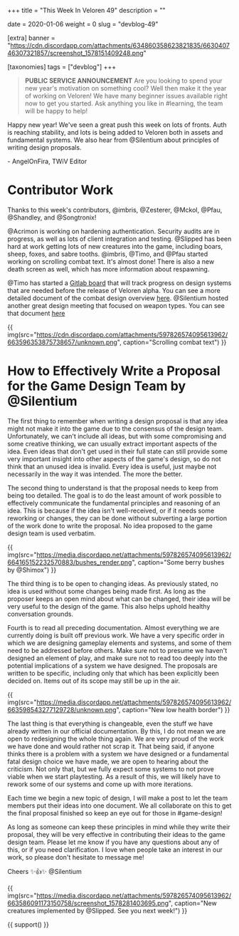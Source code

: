 +++
title = "This Week In Veloren 49"
description = ""

date = 2020-01-06
weight = 0
slug = "devblog-49"

[extra]
banner = "https://cdn.discordapp.com/attachments/634860358623821835/663040746307321857/screenshot_1578151409248.png"

[taxonomies]
tags = ["devblog"]
+++

> **PUBLIC SERVICE ANNOUNCEMENT** Are you looking to spend your new year's motivation on something cool? Well then make it the year of working on Veloren! We have many beginner issues available right now to get you started. Ask anything you like in #learning, the team will be happy to help!

Happy new year! We've seen a great push this week on lots of fronts. Auth is reaching stability, and lots is being added to Veloren both in assets and fundamental systems. We also hear from @Silentium about principles of writing design proposals.

\- AngelOnFira, TWiV Editor

# Contributor Work

Thanks to this week's contributors, @imbris, @Zesterer, @Mckol, @Pfau, @Shandley, and @Songtronix!

@Acrimon is working on hardening authentication. Security audits are in progress, as well as lots of client integration and testing. @Slipped has been hard at work getting lots of new creatures into the game, including boars, sheep, foxes, and sabre tooths. @imbris, @Timo, and @Pfau started working on scrolling combat text. It's almost done! There is also a new death screen as well, which has more information about respawning.

@Timo has started a [Gitlab board](https://gitlab.com/veloren/veloren/-/boards/1479986?milestone_title=Alpha%20Release) that will track progress on design systems that are needed before the release of Veloren alpha. You can see a more detailed document of the combat design overview [here](https://docs.google.com/document/d/1YGKIY5-NEnl_P39KjxJLZoGRQWNB0X970-rPADBO7BM/edit?usp=drivesdk). @Silentium hosted another great design meeting that focused on weapon types. You can see that document [here](https://docs.google.com/document/d/1TALOo0tU1KQf_43FyBQFX-Pc_c34Sjli0_1KON0gN9k/edit?usp=drivesdk)

{{ img(src="https://cdn.discordapp.com/attachments/597826574095613962/663596353875738657/unknown.png", caption="Scrolling combat text") }}

# How to Effectively Write a Proposal for the Game Design Team by @Silentium

The first thing to remember when writing a design proposal is that any idea might not make it into the game due to the consensus of the design team. Unfortunately, we can't include all ideas, but with some compromising and some creative thinking, we can usually extract important aspects of the idea. Even ideas that don't get used in their full state can still provide some very important insight into other aspects of the game's design, so do not think that an unused idea is invalid. Every idea is useful, just maybe not necessarily in the way it was intended. The more the better.

The second thing to understand is that the proposal needs to keep from being too detailed. The goal is to do the least amount of work possible to effectively communicate the fundamental principles and reasoning of an idea. This is because if the idea isn't well-received, or if it needs some reworking or changes, they can be done without subverting a large portion of the work done to write the proposal. No idea proposed to the game design team is used verbatim.

{{ img(src="https://media.discordapp.net/attachments/597826574095613962/664165152232570883/bushes_render.png", caption="Some berry bushes by @Shimox") }}

The third thing is to be open to changing ideas. As previously stated, no idea is used without some changes being made first. As long as the proposer keeps an open mind about what can be changed, their idea will be very useful to the design of the game. This also helps uphold healthy conversation grounds.

Fourth is to read all preceding documentation. Almost everything we are currently doing is built off previous work. We have a very specific order in which we are designing gameplay elements and systems, and some of them need to be addressed before others. Make sure not to presume we haven't designed an element of play, and make sure not to read too deeply into the potential implications of a system we have designed. The proposals are written to be specific, including only that which has been explicitly been decided on. Items out of its scope may still be up in the air.

{{ img(src="https://media.discordapp.net/attachments/597826574095613962/663598543277129728/unknown.png", caption="New low health border") }}

The last thing is that everything is changeable, even the stuff we have already written in our official documentation. By this, I do not mean we are open to redesigning the whole thing again. We are very proud of the work we have done and would rather not scrap it. That being said, if anyone thinks there is a problem with a system we have designed or a fundamental fatal design choice we have made, we are open to hearing about the criticism. Not only that, but we fully expect some systems to not prove viable when we start playtesting. As a result of this, we will likely have to rework some of our systems and come up with more iterations.

Each time we begin a new topic of design, I will make a post to let the team members put their ideas into one document. We all collaborate on this to get the final proposal finished so keep an eye out for those in #game-design!

As long as someone can keep these principles in mind while they write their proposal, they will be very effective in contributing their ideas to the game design team. Please let me know if you have any questions about any of this, or if you need clarification. I love when people take an interest in our work, so please don't hesitate to message me!

Cheers ✨👍✨
@Silentium

{{ img(src="https://media.discordapp.net/attachments/597826574095613962/663586091173150758/screenshot_1578281403695.png", caption="New creatures implemented by @Slipped. See you next week!") }}

{{ support() }}
